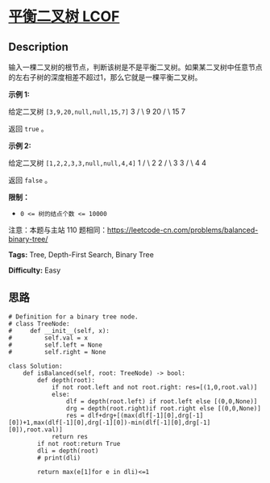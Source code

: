 # [平衡二叉树 LCOF][title]

## Description

输入一棵二叉树的根节点，判断该树是不是平衡二叉树。如果某二叉树中任意节点的左右子树的深度相差不超过1，那么它就是一棵平衡二叉树。

**示例 1:**

给定二叉树 `[3,9,20,null,null,15,7]`
                3       / \      9  20        /  \       15   7

返回 `true` 。  
  
**示例 2:**

给定二叉树 `[1,2,2,3,3,null,null,4,4]`
                   1          / \         2   2        / \       3   3      / \     4   4    

返回 `false` 。

**限制：**

  * `0 <= 树的结点个数 <= 10000`

注意：本题与主站 110 题相同：<https://leetcode-cn.com/problems/balanced-binary-tree/>


**Tags:** Tree, Depth-First Search, Binary Tree

**Difficulty:** Easy

## 思路

``` python3
# Definition for a binary tree node.
# class TreeNode:
#     def __init__(self, x):
#         self.val = x
#         self.left = None
#         self.right = None

class Solution:
    def isBalanced(self, root: TreeNode) -> bool:
        def depth(root):
            if not root.left and not root.right: res=[(1,0,root.val)]
            else: 
                dlf = depth(root.left) if root.left else [(0,0,None)]
                drg = depth(root.right)if root.right else [(0,0,None)]
                res = dlf+drg+[(max(dlf[-1][0],drg[-1][0])+1,max(dlf[-1][0],drg[-1][0])-min(dlf[-1][0],drg[-1][0]),root.val)]
            return res
        if not root:return True
        dli = depth(root)
        # print(dli)

        return max(e[1]for e in dli)<=1

```

[title]: https://leetcode-cn.com/problems/ping-heng-er-cha-shu-lcof
